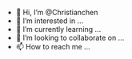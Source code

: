 - 👋 Hi, I’m @Christianchen
- 👀 I’m interested in ...
- 🌱 I’m currently learning ...
- 💞️ I’m looking to collaborate on ...
- 📫 How to reach me ...

<!---
Christianchen/Christianchen is a ✨ special ✨ repository because its `README.md` (this file) appears on your GitHub profile.
You can click the Preview link to take a look at your changes.
--->

